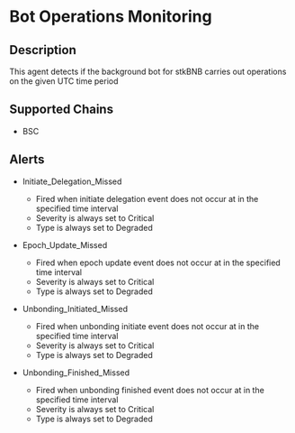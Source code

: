 # Bot Operations Monitoring

## Description

This agent detects if the background bot for stkBNB carries out operations on the given UTC time period

## Supported Chains

- BSC


## Alerts


- Initiate_Delegation_Missed
  - Fired when initiate delegation event does not occur at in the specified time interval
  - Severity is always set to Critical
  - Type is always set to Degraded

- Epoch_Update_Missed
  - Fired when epoch update event does not occur at in the specified time interval
  - Severity is always set to Critical
  - Type is always set to Degraded

- Unbonding_Initiated_Missed
  - Fired when unbonding initiate event does not occur at in the specified time interval
  - Severity is always set to Critical
  - Type is always set to Degraded

- Unbonding_Finished_Missed
  - Fired when unbonding finished event does not occur at in the specified time interval
  - Severity is always set to Critical
  - Type is always set to Degraded



